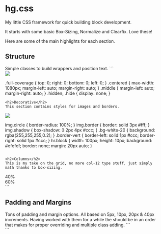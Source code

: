 # hg.css
My little CSS framework for quick building block development.

It starts with some basic Box-Sizing, Normalize and Clearfix. Love these!

Here are some of the main highlights for each section.

<h2>Structure</h2>
Simple classes to build wrappers and position text.
```
<div class="centered">
  <div class="img full-coverage"><img src="#" class="block"></div>
</div>

.full-coverage { top: 0; right: 0; bottom: 0; left: 0; }
.centered { max-width: 1080px; margin-left: auto; margin-right: auto; }
.middle { margin-left: auto; margin-right: auto; }
.hidden, .hide { display: none; }
```
<h2>Decorative</h2>
This section contains styles for images and borders.

```
<img src='#' class="circle border shadow">

img.circle { border-radius: 100%; }
img.border { border: solid 3px #fff; }
img.shadow { box-shadow: 0 2px 4px #ccc; }
.bg-white-20 { background: rgba(255,255,255,0.2); }
.border-vert { border-left: solid 1px #ccc; border-right: solid 1px #ccc; }
hr.block { width: 100px; height: 10px; background: #efefef; border: none; margin: 20px auto; }
```

<h2>Columns</h2>
This is my take on the grid, no more col-12 type stuff, just simply math thanks to box-sizing.
```
<div class="col-wrap cf">
  <div class="col col-40">40%</div>
  <div class="col col-60">60%</div>
</div>
```

<h2>Padding and Margins</h2>
Tons of padding and margin options. All based on 5px, 10px, 20px & 40px increments. Having worked with them for a while the should be in an order that makes for proper overriding and multiple class adding.
```
<div class="pad-sml"></div>
<div class="pad-vert-med"></div>
<div class="mar-horz-lrg"></div>
<div class="mar-bot-1"></div>
<div class="mar-xlrg mar-no-top"></div>
```
